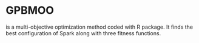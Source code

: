 # GPBMOO
is a multi-objective optimization method coded with R package. It finds the best configuration of Spark along with three fitness functions.
